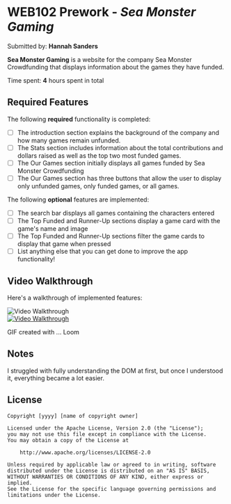 # WEB102 Prework - *Sea Monster Gaming*

Submitted by: **Hannah Sanders**

**Sea Monster Gaming** is a website for the company Sea Monster Crowdfunding that displays information about the games they have funded.

Time spent: **4** hours spent in total

## Required Features

The following **required** functionality is completed:

* [ ] The introduction section explains the background of the company and how many games remain unfunded.
* [ ] The Stats section includes information about the total contributions and dollars raised as well as the top two most funded games.
* [ ] The Our Games section initially displays all games funded by Sea Monster Crowdfunding
* [ ] The Our Games section has three buttons that allow the user to display only unfunded games, only funded games, or all games.

The following **optional** features are implemented:

* [ ] The search bar displays all games containing the characters entered
* [ ] The Top Funded and Runner-Up sections display a game card with the game's name and image
* [ ] The Top Funded and Runner-Up sections filter the game cards to display that game when pressed
* [ ] List anything else that you can get done to improve the app functionality!

## Video Walkthrough

Here's a walkthrough of implemented features:

<img src="https://github.com/user-attachments/assets/711fda6e-f40a-48bd-b495-b687e24c8364" title='Video Walkthrough' alt='Video Walkthrough'/>


<div>
    <a href="https://www.loom.com/share/733c706c5391420594ad915b6360f62e">
      <img style="max-width:300px;" src="https://cdn.loom.com/sessions/thumbnails/733c706c5391420594ad915b6360f62e-da6572c3bf09d766-full-play.gif" title='Video Walkthrough' alt='Video Walkthrough' /> </a>
</div>

<!-- Replace this with whatever GIF tool you used! -->
GIF created with ... Loom 
<!-- Recommended tools:
[Kap](https://getkap.co/) for macOS
[ScreenToGif](https://www.screentogif.com/) for Windows
[peek](https://github.com/phw/peek) for Linux. -->

## Notes

I struggled with fully understanding the DOM at first, but once I understood it, everything became a lot easier.

## License

    Copyright [yyyy] [name of copyright owner]

    Licensed under the Apache License, Version 2.0 (the "License");
    you may not use this file except in compliance with the License.
    You may obtain a copy of the License at

        http://www.apache.org/licenses/LICENSE-2.0

    Unless required by applicable law or agreed to in writing, software
    distributed under the License is distributed on an "AS IS" BASIS,
    WITHOUT WARRANTIES OR CONDITIONS OF ANY KIND, either express or implied.
    See the License for the specific language governing permissions and
    limitations under the License.
